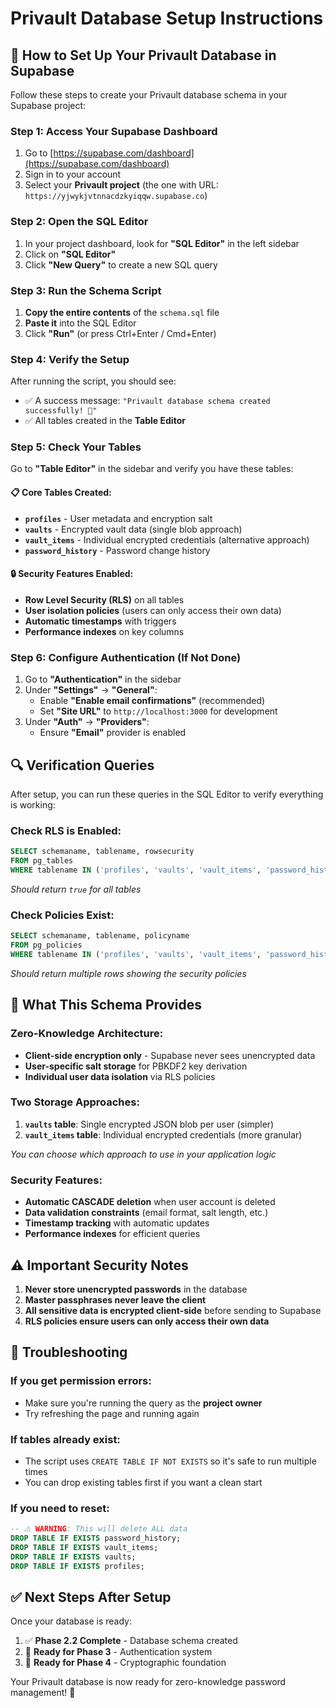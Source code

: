 # Privault Database Setup Instructions

## 🚀 How to Set Up Your Privault Database in Supabase

Follow these steps to create your Privault database schema in your Supabase project:

### Step 1: Access Your Supabase Dashboard
1. Go to [https://supabase.com/dashboard](https://supabase.com/dashboard)
2. Sign in to your account
3. Select your **Privault project** (the one with URL: `https://yjwykjvtnnacdzkyiqqw.supabase.co`)

### Step 2: Open the SQL Editor
1. In your project dashboard, look for **"SQL Editor"** in the left sidebar
2. Click on **"SQL Editor"**
3. Click **"New Query"** to create a new SQL query

### Step 3: Run the Schema Script
1. **Copy the entire contents** of the `schema.sql` file 
2. **Paste it** into the SQL Editor
3. Click **"Run"** (or press Ctrl+Enter / Cmd+Enter)

### Step 4: Verify the Setup
After running the script, you should see:
- ✅ A success message: `"Privault database schema created successfully! 🎉"`
- ✅ All tables created in the **Table Editor**

### Step 5: Check Your Tables
Go to **"Table Editor"** in the sidebar and verify you have these tables:

#### 📋 **Core Tables Created:**
- **`profiles`** - User metadata and encryption salt
- **`vaults`** - Encrypted vault data (single blob approach)
- **`vault_items`** - Individual encrypted credentials (alternative approach)  
- **`password_history`** - Password change history

#### 🔒 **Security Features Enabled:**
- **Row Level Security (RLS)** on all tables
- **User isolation policies** (users can only access their own data)
- **Automatic timestamps** with triggers
- **Performance indexes** on key columns

### Step 6: Configure Authentication (If Not Done)
1. Go to **"Authentication"** in the sidebar
2. Under **"Settings"** → **"General"**:
   - Enable **"Enable email confirmations"** (recommended)
   - Set **"Site URL"** to `http://localhost:3000` for development
3. Under **"Auth"** → **"Providers"**:
   - Ensure **"Email"** provider is enabled

## 🔍 Verification Queries

After setup, you can run these queries in the SQL Editor to verify everything is working:

### Check RLS is Enabled:
```sql
SELECT schemaname, tablename, rowsecurity 
FROM pg_tables 
WHERE tablename IN ('profiles', 'vaults', 'vault_items', 'password_history');
```
*Should return `true` for all tables*

### Check Policies Exist:
```sql
SELECT schemaname, tablename, policyname 
FROM pg_policies 
WHERE tablename IN ('profiles', 'vaults', 'vault_items', 'password_history');
```
*Should return multiple rows showing the security policies*

## 🎯 What This Schema Provides

### **Zero-Knowledge Architecture:**
- **Client-side encryption only** - Supabase never sees unencrypted data
- **User-specific salt storage** for PBKDF2 key derivation
- **Individual user data isolation** via RLS policies

### **Two Storage Approaches:**
1. **`vaults` table**: Single encrypted JSON blob per user (simpler)
2. **`vault_items` table**: Individual encrypted credentials (more granular)

*You can choose which approach to use in your application logic*

### **Security Features:**
- **Automatic CASCADE deletion** when user account is deleted
- **Data validation constraints** (email format, salt length, etc.)
- **Timestamp tracking** with automatic updates
- **Performance indexes** for efficient queries

## ⚠️ Important Security Notes

1. **Never store unencrypted passwords** in the database
2. **Master passphrases never leave the client** 
3. **All sensitive data is encrypted client-side** before sending to Supabase
4. **RLS policies ensure users can only access their own data**

## 🚨 Troubleshooting

### If you get permission errors:
- Make sure you're running the query as the **project owner**
- Try refreshing the page and running again

### If tables already exist:
- The script uses `CREATE TABLE IF NOT EXISTS` so it's safe to run multiple times
- You can drop existing tables first if you want a clean start

### If you need to reset:
```sql
-- ⚠️ WARNING: This will delete ALL data
DROP TABLE IF EXISTS password_history;
DROP TABLE IF EXISTS vault_items;  
DROP TABLE IF EXISTS vaults;
DROP TABLE IF EXISTS profiles;
```

## ✅ Next Steps After Setup

Once your database is ready:
1. ✅ **Phase 2.2 Complete** - Database schema created
2. 🚀 **Ready for Phase 3** - Authentication system
3. 🔐 **Ready for Phase 4** - Cryptographic foundation

Your Privault database is now ready for zero-knowledge password management! 🎉 